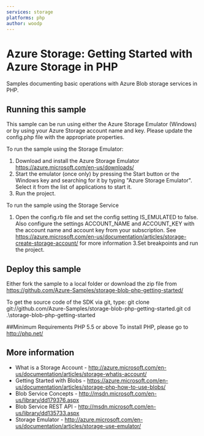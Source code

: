 ```yaml
---
services: storage
platforms: php
author: woodp
---
```


# Azure Storage: Getting Started with Azure Storage in PHP
Samples documenting basic operations with Azure Blob storage services in PHP. 

## Running this sample
This sample can be run using either the Azure Storage Emulator (Windows) or by using your Azure Storage account name and key. Please update the config.php file with the appropriate properties.

To run the sample using the Storage Emulator:
1. Download and install the Azure Storage Emulator https://azure.microsoft.com/en-us/downloads/ 
2. Start the emulator (once only) by pressing the Start button or the Windows key and searching for it by typing "Azure Storage Emulator". Select it from the list of applications to start it.
3. Run the project. 

To run the sample using the Storage Service
1. Open the config.rb file and set the config setting IS_EMULATED to false. Also configure the settings ACCOUNT_NAME and ACCOUNT_KEY with the account name and account key from your subscription. See https://azure.microsoft.com/en-us/documentation/articles/storage-create-storage-account/ for more information
3.Set breakpoints and run the project. 

## Deploy this sample 

Either fork the sample to a local folder or download the zip file from https://github.com/Azure-Samples/storage-blob-php-getting-started/

To get the source code of the SDK via git, type:
git clone git://github.com/Azure-Samples/storage-blob-php-getting-started.git
cd .\storage-blob-php-getting-started

##Minimum Requirements
PHP 5.5 or above
To install PHP, please go to http://php.net/

## More information
  - What is a Storage Account - http://azure.microsoft.com/en-us/documentation/articles/storage-whatis-account/  
  - Getting Started with Blobs - https://azure.microsoft.com/en-us/documentation/articles/storage-php-how-to-use-blobs/
  - Blob Service Concepts - http://msdn.microsoft.com/en-us/library/dd179376.aspx 
  - Blob Service REST API - http://msdn.microsoft.com/en-us/library/dd135733.aspx 
  - Storage Emulator - http://azure.microsoft.com/en-us/documentation/articles/storage-use-emulator/